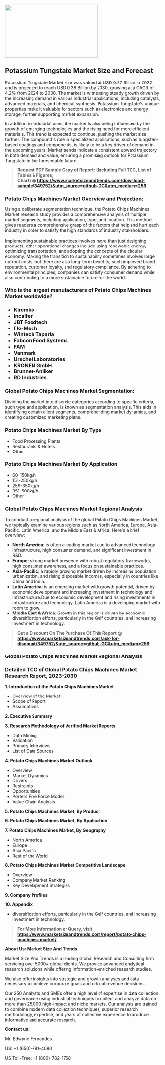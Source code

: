 <p><img class="alignnone size-medium wp-image-20088" src="https://ffe5etoiles.com/wp-content/uploads/2024/12/MST1-300x171.png" alt="" width="300" height="171" /></p><h2>Potassium Tungstate Market Size and Forecast</h2><p>Potassium Tungstate Market size was valued at USD 0.27 Billion in 2022 and is projected to reach USD 0.38 Billion by 2030, growing at a CAGR of 4.2% from 2024 to 2030. The market is witnessing steady growth driven by the increasing demand in various industrial applications, including catalysts, advanced materials, and chemical synthesis. Potassium Tungstate's unique properties make it valuable for sectors such as electronics and energy storage, further supporting market expansion.</p><p>In addition to industrial uses, the market is also being influenced by the growth of emerging technologies and the rising need for more efficient materials. This trend is expected to continue, pushing the market size further. The compound's role in specialized applications, such as tungsten-based coatings and components, is likely to be a key driver of demand in the upcoming years. Market trends indicate a consistent upward trajectory in both demand and value, ensuring a promising outlook for Potassium Tungstate in the foreseeable future.</p></p><blockquote id="" class=""><strong>Request PDF Sample Copy of Report: (Including Full TOC, List of Tables &amp; Figures, Chart)&nbsp;@&nbsp;<strong><a href="https://www.marketsizeandtrends.com/download-sample/349752/&utm_source=github-GC&utm_medium=259" target="_blank">https://www.marketsizeandtrends.com/download-sample/349752/&utm_source=github-GC&utm_medium=259</a></strong></strong></blockquote><h3 id="" class="">Potato Chips Machines Market&nbsp;Overview and Projection:</h3><p id="" class="">Using a deliberate segmentation technique, the Potato Chips Machines Market research study provides a comprehensive analysis of multiple market segments, including application, type, and location. This method gives readers a comprehensive grasp of the factors that help and hurt each industry in order to satisfy the high standards of industry stakeholders. <br /> <br />Implementing sustainable practices involves more than just designing products; other operational changes include using renewable energy, optimizing transportation, and adopting the concepts of the circular economy. Making the transition to sustainability sometimes involves large upfront costs, but there are also long-term benefits, such improved brand reputation, customer loyalty, and regulatory compliance. By adhering to environmental principles, companies can satisfy consumer demand while also contributing to a more sustainable future for the world.</p><h3 id="" class="">Who is the largest manufacturers of&nbsp;Potato Chips Machines Market worldwide?</h3><h3 class=""><p><ul><li>Kiremko </li><li> Incalfer </li><li> JBT Foodtech </li><li> Flo-Mech </li><li> Wintech Taparia </li><li> Fabcon Food Systems </li><li> FAM </li><li> Vanmark </li><li> Urschel Laboratories </li><li> KRONEN GmbH </li><li> Brunner-Anliker </li><li> RD Industries</li></ul></p></h3><h3 id="" class="">Global&nbsp;Potato Chips Machines Market Segmentation:</h3><p id="" class="">Dividing the market into discrete categories according to specific criteria, such type and application, is known as segmentation analysis. This aids in identifying certain client segments, comprehending market dynamics, and creating customized marketing plans.</p><h3 id="" class="">Potato Chips Machines Market&nbsp;By Type</h3><p><p><ul><li>Food Processing Plants</li><li> Restaurants & Hotels</li><li> Other</p></li></ul></p></p><h3 id="" class="">Potato Chips Machines Market&nbsp;By Application</h3><p class=""><p><ul><li>60-150kg/h</li><li> 151-250kg/h</li><li> 259-350kg/h</li><li> 351-500kg/h</li><li> Other</li></ul></p></p><h3 id="" class="">Global Potato Chips Machines Market Regional Analysis</h3><p id="" class="">To conduct a regional analysis of the global Potato Chips Machines Market, we typically examine various regions such as North America, Europe, Asia-Pacific, Latin America, and the Middle East &amp; Africa. Here's a brief overview:</p><ul><li><strong>North America</strong>: is often a leading market due to advanced technology infrastructure, high consumer demand, and significant investment in R&amp;D.</li><li><strong>Europe</strong>: strong market presence with robust regulatory frameworks, high consumer awareness, and a focus on sustainable practices.</li><li><strong>Asia-Pacific</strong>: a rapidly growing market driven by increasing population, urbanization, and rising disposable incomes, especially in countries like China and India.</li><li><strong>Latin America</strong>: is an emerging market with growth potential, driven by economic development and increasing investment in technology and infrastructure.Due to economic development and rising investments in infrastructure and technology, Latin America is a developing market with room to grow.</li><li><strong>Middle East &amp; Africa</strong>: Growth in this region is driven by economic diversification efforts, particularly in the Gulf countries, and increasing investment in technology.</li></ul><blockquote id="" class=""><strong>Get a Discount On The Purchase Of This Report @ <strong><a href="https://www.marketsizeandtrends.com/ask-for-discount/349752/&utm_source=github-GC&utm_medium=259" target="_blank">https://www.marketsizeandtrends.com/ask-for-discount/349752/&utm_source=github-GC&utm_medium=259</a></strong></strong></blockquote><h3 id="" class="">Global Potato Chips Machines Market Regional Analysis</h3><h3 id="" class="">Detailed TOC of Global Potato Chips Machines Market Research Report, 2023-2030</h3><p id="" class=""><strong>1. Introduction of the Potato Chips Machines Market</strong></p><ul><li>Overview of the Market</li><li>Scope of Report</li><li>Assumptions</li></ul><p id="" class=""><strong>2. Executive Summary</strong></p><p id="" class=""><strong>3. Research Methodology of Verified Market Reports</strong></p><ul><li>Data Mining</li><li>Validation</li><li>Primary Interviews</li><li>List of Data Sources</li></ul><p id="" class=""><strong>4. Potato Chips Machines Market Outlook</strong></p><ul><li>Overview</li><li>Market Dynamics</li><li>Drivers</li><li>Restraints</li><li>Opportunities</li><li>Porters Five Force Model</li><li>Value Chain Analysis</li></ul><p id="" class=""><strong>5. Potato Chips Machines Market, By Product</strong></p><p id="" class=""><strong>6. Potato Chips Machines Market, By Application</strong></p><p id="" class=""><strong>7. Potato Chips Machines Market, By Geography</strong></p><ul><li>North America</li><li>Europe</li><li>Asia Pacific</li><li>Rest of the World</li></ul><p id="" class=""><strong>8. Potato Chips Machines Market Competitive Landscape</strong></p><ul><li>Overview</li><li>Company Market Ranking</li><li>Key Development Strategies</li></ul><p id="" class=""><strong>9. Company Profiles</strong></p><p id="" class=""><strong>10. Appendix</strong></p><ul><li>diversification efforts, particularly in the Gulf countries, and increasing investment in technology.</li></ul><blockquote id="" class=""><strong>For More Information or Query, visit <strong><strong><a href="https://www.marketsizeandtrends.com/report/potato-chips-machines-market/" target="_blank">https://www.marketsizeandtrends.com/report/potato-chips-machines-market/</a></strong></strong></strong></blockquote><p id="" class=""><strong>About Us: Market Size And Trends</strong></p><p id="" class="">Market Size And Trends is a leading Global Research and Consulting firm servicing over 5000+ global clients. We provide advanced analytical research solutions while offering information-enriched research studies.</p><p id="" class="">We also offer insights into strategic and growth analyses and data necessary to achieve corporate goals and critical revenue decisions.</p><p id="" class="">Our 250 Analysts and SMEs offer a high level of expertise in data collection and governance using industrial techniques to collect and analyze data on more than 25,000 high-impact and niche markets. Our analysts are trained to combine modern data collection techniques, superior research methodology, expertise, and years of collective experience to produce informative and accurate research.</p><p id="" class=""><strong>Contact us:</strong></p><p id="" class="">Mr. Edwyne Fernandes</p><p id="" class="">US: +1 (650)-781-4080</p><p id="" class="">US Toll-Free: +1 (800)-782-1768</p>
